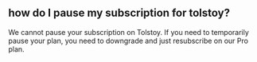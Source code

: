## how do I pause my subscription for tolstoy?

We cannot pause your subscription on Tolstoy. If you need to temporarily pause your plan, you need to downgrade and just resubscribe on our Pro plan.
